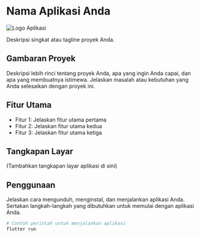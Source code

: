 # Nama Aplikasi Anda

![Logo Aplikasi](link_ke_logo.png) <!-- Ganti dengan link gambar logo aplikasi Anda -->

Deskripsi singkat atau tagline proyek Anda.

## Gambaran Proyek

Deskripsi lebih rinci tentang proyek Anda, apa yang ingin Anda capai, dan apa yang membuatnya istimewa. Jelaskan masalah atau kebutuhan yang Anda selesaikan dengan proyek ini.

## Fitur Utama

- Fitur 1: Jelaskan fitur utama pertama
- Fitur 2: Jelaskan fitur utama kedua
- Fitur 3: Jelaskan fitur utama ketiga

## Tangkapan Layar

(Tambahkan tangkapan layar aplikasi di sini)

## Penggunaan

Jelaskan cara mengunduh, menginstal, dan menjalankan aplikasi Anda. Sertakan langkah-langkah yang dibutuhkan untuk memulai dengan aplikasi Anda.

```bash
# Contoh perintah untuk menjalankan aplikasi
flutter run
